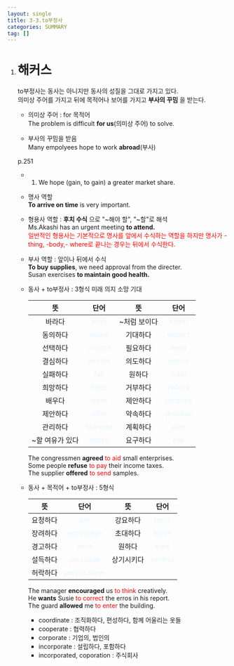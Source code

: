 ```yaml
---
layout: single
title: 3-3.to부정사
categories: SUMMARY
tag: []
---
```


1. # 해커스
   to부정사는 동사는 아니지만 동사의 성질을 그대로 가지고 있다.   
   의미상 주어를 가지고 뒤에 목적어나 보어를 가지고 __부사의 꾸밈__ 을 받는다.   

   - 의미상 주어 : for 목적어   
   The problem is difficult __for us__(의미상 주어) to solve.   

   - 부사의 꾸밈을 받음   
   Many empolyees hope to work __abroad__(부사)   

   p.251   
   - 01. We hope (gain, to gain) a greater market share.   

   - 명사 역할   
   __To arrive on time__ is very important.   

   - 형용사 역할 : __후치 수식__ 으로 "~해야 할", "~할"로 해석    
   Ms.Akashi has an urgent meeting __to attend.__   
   <span style="color:red">일반적인 형용사는 기본적으로 명사를 앞에서 수식하는 역할을 하지만 명사가 -thing, -body,- where로 끝나는 경우는 뒤에서 수식한다.</span>   

   - 부사 역할 : 앞이나 뒤에서 수식   
   __To buy supplies__, we need approval from the directer.   
   Susan exercises __to maintain good health.__   
   
   - 동사 + to부정사 : 3형식 미래 의지 소망 기대   

      |     뜻   |                 단어                   |    뜻   |                 단어                 |
      |:--------:|:--------------------------------------:|:-------:|:-----------------------------------:|
      |  바라다  | <span style="color:#E8F5FF">wish</span> |~처럼 보이다|<span style="color:#E8F5FF">seem</span>|
      | 동의하다 |<span style="color:#E8F5FF">agree</span> |기대하다|<span style="color:#E8F5FF">expect</span>|
      | 선택하다 |<span style="color:#E8F5FF">choose</span>|필요하다|<span style="color:#E8F5FF">need</span>|
      | 결심하다 |<span style="color:#E8F5FF">decide</span>|의도하다|<span style="color:#E8F5FF">intend</span>|
      | 실패하다 | <span style="color:#E8F5FF">fail</span> | 원하다 |<span style="color:#E8F5FF">want</span>|
      | 희망하다 | <span style="color:#E8F5FF">hope</span> |거부하다|<span style="color:#E8F5FF">refuse</span>|
      |  배우다  | <span style="color:#E8F5FF">learn</span>|제안하다|<span style="color:#E8F5FF">propose</span>|
      | 제안하다 | <span style="color:#E8F5FF">offer</span>|약속하다|<span style="color:#E8F5FF">promise</span>|
      | 관리하다 |<span style="color:#E8F5FF">manage</span>|계획하다|<span style="color:#E8F5FF">plan</span>|
      |~할 여유가 있다|<span style="color:#E8F5FF">afford</span>|요구하다|<span style="color:#E8F5FF">ask</span>|

      The congressmen __agreed__ <span style="color:red">to aid</span> small enterprises.   
      Some people __refuse__ <span style="color:red">to pay</span> their income taxes.   
      The supplier __offered__ <span style="color:red">to send</span> samples.      

   - 동사 + 목적어 + to부정사 : 5형식   

      |   뜻   |                 단어                 |   뜻   |                 단어                 |
      |:-----:|:-------------------------------------:|:-----:|:-------------------------------------:|
      |요청하다|<span style="color:#E8F5FF">ask</span>|강요하다|<span style="color:#E8F5FF">force</span>|
      |장려하다|<span style="color:#E8F5FF">encourage</span>|초대하다|<span style="color:#E8F5FF">invite</span>|
      |경고하다|<span style="color:#E8F5FF">warn</span>|원하다|<span style="color:#E8F5FF">want</span>|
      |설득하다|<span style="color:#E8F5FF">persuade</span>|상기시키다|<span style="color:#E8F5FF">remind</span>|
      |허락하다|<span style="color:#E8F5FF">permit,allow</span>|

      The manager __encouraged__ us <span style="color:red">to think</span> creatively.   
      He __wants__ Susie <span style="color:red">to correct</span> the erros in his report.   
      The guard __allowed__ me <span style="color:red">to enter</span> the building.   

      - coordinate : 조직화하다, 편성하다, 함께 어울리는 옷들   
      - cooperate : 협력하다   
      - corporate : 기업의, 법인의   
      - incorporate : 설립하다, 포함하다   
      - incorporated, coporation : 주식회사   

   
   
   
   
   
   
   
   
   

   

